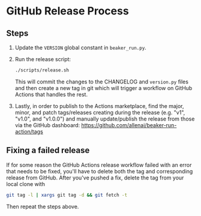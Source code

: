 # GitHub Release Process

## Steps

1. Update the `VERSION` global constant in `beaker_run.py`.

2. Run the release script:

    ```bash
    ./scripts/release.sh
    ```

    This will commit the changes to the CHANGELOG and `version.py` files and then create a new tag in git
    which will trigger a workflow on GitHub Actions that handles the rest.

3. Lastly, in order to publish to the Actions marketplace, find the major, minor, and patch tags/releases creating during the
   release (e.g. "v1", "v1.0", and "v1.0.0") and manually update/publish the release from those via the GitHub dashboard:
   https://github.com/allenai/beaker-run-action/tags

## Fixing a failed release

If for some reason the GitHub Actions release workflow failed with an error that needs to be fixed, you'll have to delete both the tag and corresponding release from GitHub. After you've pushed a fix, delete the tag from your local clone with

```bash
git tag -l | xargs git tag -d && git fetch -t
```

Then repeat the steps above.
